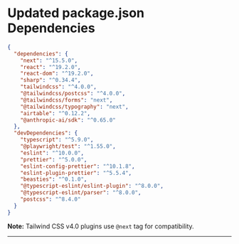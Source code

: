 # Updated package.json Dependencies

```json
{
  "dependencies": {
    "next": "^15.5.0",
    "react": "^19.2.0",
    "react-dom": "^19.2.0",
    "sharp": "^0.34.4",
    "tailwindcss": "^4.0.0",
    "@tailwindcss/postcss": "^4.0.0",
    "@tailwindcss/forms": "next",
    "@tailwindcss/typography": "next",
    "airtable": "^0.12.2",
    "@anthropic-ai/sdk": "^0.65.0"
  },
  "devDependencies": {
    "typescript": "^5.9.0",
    "@playwright/test": "^1.55.0",
    "eslint": "^10.0.0",
    "prettier": "^5.0.0",
    "eslint-config-prettier": "^10.1.8",
    "eslint-plugin-prettier": "^5.5.4",
    "beasties": "^0.1.0",
    "@typescript-eslint/eslint-plugin": "^8.0.0",
    "@typescript-eslint/parser": "^8.0.0",
    "postcss": "^8.4.0"
  }
}
```

**Note:** Tailwind CSS v4.0 plugins use `@next` tag for compatibility.

---
